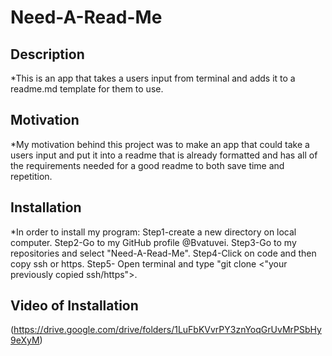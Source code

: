 # Need-A-Read-Me

## Description
*This is an app that takes a users input from terminal and adds it to a readme.md template for them to use.

## Motivation
*My motivation behind this project was to make an app that could take a users input and put it into a readme that is already formatted and has all of the requirements needed for a good readme to both save time and repetition.

## Installation
*In order to install my program: Step1-create a new directory on local computer. Step2-Go to my GitHub profile @Bvatuvei. Step3-Go to my repositories and select "Need-A-Read-Me". Step4-Click on code and then copy ssh or https. Step5- Open terminal and type "git clone <"your previously copied ssh/https">.

## Video of Installation
(https://drive.google.com/drive/folders/1LuFbKVvrPY3znYoqGrUvMrPSbHy9eXyM)
